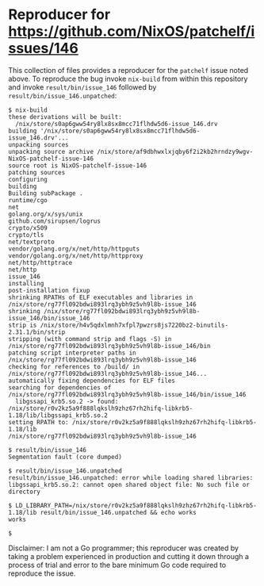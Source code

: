 # Reproducer for https://github.com/NixOS/patchelf/issues/146

This collection of files provides a reproducer for the `patchelf` issue
noted above. To reproduce the bug invoke `nix-build` from within this
repository and invoke `result/bin/issue_146` followed by
`result/bin/issue_146.unpatched`:

```
$ nix-build
these derivations will be built:
  /nix/store/s0ap6gww54ry8lx8sx8mcc71flhdw5d6-issue_146.drv
building '/nix/store/s0ap6gww54ry8lx8sx8mcc71flhdw5d6-issue_146.drv'...
unpacking sources
unpacking source archive /nix/store/af9dbhwxlxjqby6f2i2kb2hrndzy9wgv-NixOS-patchelf-issue-146
source root is NixOS-patchelf-issue-146
patching sources
configuring
building
Building subPackage .
runtime/cgo
net
golang.org/x/sys/unix
github.com/sirupsen/logrus
crypto/x509
crypto/tls
net/textproto
vendor/golang.org/x/net/http/httpguts
vendor/golang.org/x/net/http/httpproxy
net/http/httptrace
net/http
issue_146
installing
post-installation fixup
shrinking RPATHs of ELF executables and libraries in /nix/store/rg77fl092bdwi893lrq3ybh9z5vh9l8b-issue_146
shrinking /nix/store/rg77fl092bdwi893lrq3ybh9z5vh9l8b-issue_146/bin/issue_146
strip is /nix/store/h4v5qdxlmnh7xfpl7pwzrs8js7220bz2-binutils-2.31.1/bin/strip
stripping (with command strip and flags -S) in /nix/store/rg77fl092bdwi893lrq3ybh9z5vh9l8b-issue_146/bin
patching script interpreter paths in /nix/store/rg77fl092bdwi893lrq3ybh9z5vh9l8b-issue_146
checking for references to /build/ in /nix/store/rg77fl092bdwi893lrq3ybh9z5vh9l8b-issue_146...
automatically fixing dependencies for ELF files
searching for dependencies of /nix/store/rg77fl092bdwi893lrq3ybh9z5vh9l8b-issue_146/bin/issue_146
  libgssapi_krb5.so.2 -> found: /nix/store/r0v2kz5a9f888lqkslh9zhz67rh2hifq-libkrb5-1.18/lib/libgssapi_krb5.so.2
setting RPATH to: /nix/store/r0v2kz5a9f888lqkslh9zhz67rh2hifq-libkrb5-1.18/lib
/nix/store/rg77fl092bdwi893lrq3ybh9z5vh9l8b-issue_146

$ result/bin/issue_146
Segmentation fault (core dumped)

$ result/bin/issue_146.unpatched
result/bin/issue_146.unpatched: error while loading shared libraries: libgssapi_krb5.so.2: cannot open shared object file: No such file or directory

$ LD_LIBRARY_PATH=/nix/store/r0v2kz5a9f888lqkslh9zhz67rh2hifq-libkrb5-1.18/lib result/bin/issue_146.unpatched && echo works
works

$
```

Disclaimer: I am not a Go programmer; this reproducer was created by taking
a problem experienced in production and cutting it down through a process of
trial and error to the bare minimum Go code required to reproduce the issue.
